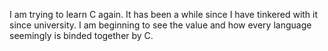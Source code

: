 I am trying to learn C again. It has been a while since I have tinkered with it since university. I am beginning to see the value and how every language seemingly is binded together by C.
